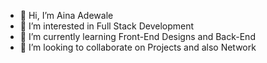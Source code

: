 - 👋 Hi, I’m Aina Adewale
- 👀 I’m interested in Full Stack Development
- 🌱 I’m currently learning Front-End Designs and Back-End 
- 💞️ I’m looking to collaborate on Projects and also Network 


<!---
DistinctionA/DistinctionA is a ✨ special ✨ repository because its `README.md` (this file) appears on your GitHub profile.
You can click the Preview link to take a look at your changes.
--->
